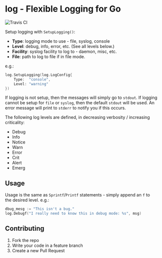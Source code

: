 log - Flexible Logging for Go
=============================

![Travis CI](https://travis-ci.org/jhunt/go-log.svg?branch=master)

Setup logging with `SetupLogging()`:

  - **Type**: logging mode to use - file, syslog, console
  - **Level**: debug, info, error, etc. (See all levels below.)
  - **Facility**: syslog facility to log to - daemon, misc, etc.
  - **File**: path to log to file if in file mode.

e.g.:

```go
log.SetupLogging(log.LogConfig{
    Type:  "console",
    Level: "warning"
})
```

If logging is not setup, then the messages will simply go to
`stdout`. If logging cannot be setup for `file` or `syslog`, then
the default `stdout` will be used. An error message will print to
`stderr` to notify you if this occurs.

The following log levels are defined, in decreasing verbosity /
increasing criticality:

  -  Debug
  -  Info
  -  Notice
  -  Warn
  -  Error
  -  Crit
  -  Alert
  -  Emerg

Usage
-----

Usage is the same as `Sprintf`/`Printf` statements - simply append
an `f` to the desired level. e.g.:

```go
dbug_mesg := "This isn't a bug."
log.Debugf("I really need to know this in debug mode: %s", msg)
```

Contributing
------------

1. Fork the repo
2. Write your code in a feature branch
3. Create a new Pull Request
